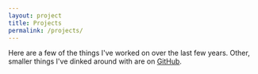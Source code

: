 ```yaml
---
layout: project
title: Projects
permalink: /projects/
---
```

Here are a few of the things I've worked on over the last few years. Other, smaller things I've dinked around with are on <a href="https://github.com/{{ site.github_username }}" class="inline-a">GitHub</a>.